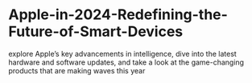 # Apple-in-2024-Redefining-the-Future-of-Smart-Devices
explore Apple’s key advancements in intelligence, dive into the latest hardware and software updates, and take a look at the game-changing products that are making waves this year
